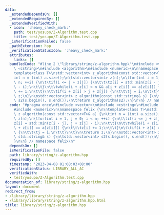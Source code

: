 ```yaml
---
data:
  _extendedDependsOn: []
  _extendedRequiredBy: []
  _extendedVerifiedWith:
  - icon: ':heavy_check_mark:'
    path: test/yosupo/Z-Algorithm.test.cpp
    title: test/yosupo/Z-Algorithm.test.cpp
  _isVerificationFailed: false
  _pathExtension: hpp
  _verificationStatusIcon: ':heavy_check_mark:'
  attributes:
    links: []
  bundledCode: "#line 2 \"library/string/z-algorithm.hpp\"\n#include <vector>\n#include\
    \ <cstring>\n#include <algorithm>\n#include <numeric>\n\nnamespace felix {\n\n\
    template<class T>\nstd::vector<int> z_algorithm(const std::vector<T>& a) {\n\t\
    int n = (int) a.size();\n\tstd::vector<int> z(n);\n\tfor(int i = 1, j = 0; i <\
    \ n; ++i) {\n\t\tif(i <= j + z[j]) {\n\t\t\tz[i] = std::min(z[i - j], j + z[j]\
    \ - i);\n\t\t}\n\t\twhile(i + z[i] < n && a[i + z[i]] == a[z[i]]) {\n\t\t\tz[i]\
    \ += 1;\n\t\t}\n\t\tif(i + z[i] > j + z[j]) {\n\t\t\tj = i;\n\t\t}\n\t}\n\treturn\
    \ z;\n}\n\nstd::vector<int> z_algorithm(const std::string& s) {\n\tstd::vector<int>\
    \ s2(s.begin(), s.end());\n\treturn z_algorithm(s2);\n}\n\n} // namespace felix\n"
  code: "#pragma once\n#include <vector>\n#include <cstring>\n#include <algorithm>\n\
    #include <numeric>\n\nnamespace felix {\n\ntemplate<class T>\nstd::vector<int>\
    \ z_algorithm(const std::vector<T>& a) {\n\tint n = (int) a.size();\n\tstd::vector<int>\
    \ z(n);\n\tfor(int i = 1, j = 0; i < n; ++i) {\n\t\tif(i <= j + z[j]) {\n\t\t\t\
    z[i] = std::min(z[i - j], j + z[j] - i);\n\t\t}\n\t\twhile(i + z[i] < n && a[i\
    \ + z[i]] == a[z[i]]) {\n\t\t\tz[i] += 1;\n\t\t}\n\t\tif(i + z[i] > j + z[j])\
    \ {\n\t\t\tj = i;\n\t\t}\n\t}\n\treturn z;\n}\n\nstd::vector<int> z_algorithm(const\
    \ std::string& s) {\n\tstd::vector<int> s2(s.begin(), s.end());\n\treturn z_algorithm(s2);\n\
    }\n\n} // namespace felix\n"
  dependsOn: []
  isVerificationFile: false
  path: library/string/z-algorithm.hpp
  requiredBy: []
  timestamp: '2023-04-08 01:08:03+08:00'
  verificationStatus: LIBRARY_ALL_AC
  verifiedWith:
  - test/yosupo/Z-Algorithm.test.cpp
documentation_of: library/string/z-algorithm.hpp
layout: document
redirect_from:
- /library/library/string/z-algorithm.hpp
- /library/library/string/z-algorithm.hpp.html
title: library/string/z-algorithm.hpp
---
```

